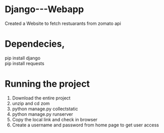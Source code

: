 # Django---Webapp
Created a Website to fetch restuarants from zomato api

# Dependecies,
pip install django<br>
pip install requests

# Running the project
1. Download the entire project<br>
2. unzip and cd zom
3. python manage.py collectstatic
4. python manage.py runserver
5. Copy the local link and check in browser
6. Create a username and password from home page to get user access

